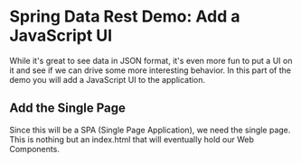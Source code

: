# Spring Data Rest Demo: Add a JavaScript UI

While it's great to see data in JSON format, it's even more fun to put a UI on it and see if we can drive some more interesting behavior.  In this part of the demo you will add a JavaScript UI to the application.

## Add the Single Page

Since this will be a SPA (Single Page Application), we need the single page.  This is nothing but an index.html that will eventually hold our Web Components.
  
